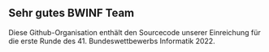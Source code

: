 ## Sehr gutes BWINF Team

Diese Github-Organisation enthält den Sourcecode unserer Einreichung für die erste Runde des 41. Bundeswettbewerbs Informatik 2022.
